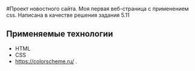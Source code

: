 #Проект новостного сайта.
Моя первая веб-страница с применением css.
Написана в качестве решения задания 5.11

## Применяемые технологии
- HTML
- CSS
- https://colorscheme.ru/
.
